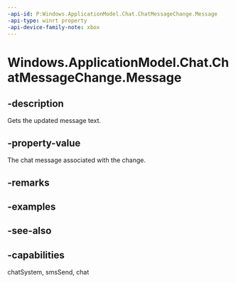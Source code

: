 ```yaml
---
-api-id: P:Windows.ApplicationModel.Chat.ChatMessageChange.Message
-api-type: winrt property
-api-device-family-note: xbox
---
```


<!-- Property syntax
public Windows.ApplicationModel.Chat.ChatMessage Message { get; }
-->

# Windows.ApplicationModel.Chat.ChatMessageChange.Message

## -description
Gets the updated message text.

## -property-value
The chat message associated with the change.

## -remarks

## -examples

## -see-also

## -capabilities
chatSystem, smsSend, chat
